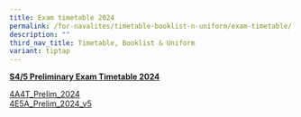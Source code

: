 ```yaml
---
title: Exam timetable 2024
permalink: /for-navalites/timetable-booklist-n-uniform/exam-timetable/
description: ""
third_nav_title: Timetable, Booklist & Uniform
variant: tiptap
---
```

<p><strong><u>S4/5 Preliminary Exam Timetable 2024</u></strong>
</p>
<p><a href="/files/Exam tt/4A4T_Prelim_2024_v3.pdf" rel="noopener noreferrer nofollow" target="_blank">4A4T_Prelim_2024</a>
<br><a href="/files/4E5A_Prelim_2024_v5.pdf" rel="noopener noreferrer nofollow" target="_blank">4E5A_Prelim_2024_v5</a>
</p>
<p></p>